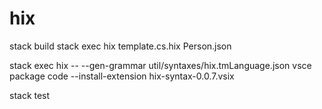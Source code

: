 # hix
stack build
stack exec hix template.cs.hix Person.json

stack exec hix -- --gen-grammar util/syntaxes/hix.tmLanguage.json
vsce package
code --install-extension hix-syntax-0.0.7.vsix

stack test